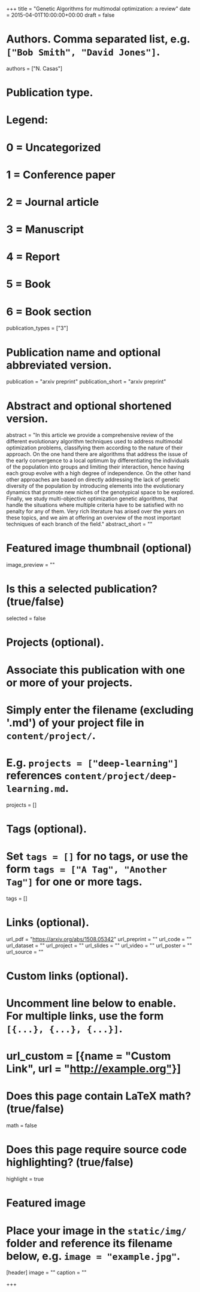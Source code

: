 +++
title = "Genetic Algorithms for multimodal optimization: a review"
date = 2015-04-01T10:00:00+00:00
draft = false

# Authors. Comma separated list, e.g. `["Bob Smith", "David Jones"]`.
authors = ["N. Casas"]

# Publication type.
# Legend:
# 0 = Uncategorized
# 1 = Conference paper
# 2 = Journal article
# 3 = Manuscript
# 4 = Report
# 5 = Book
# 6 = Book section
publication_types = ["3"]

# Publication name and optional abbreviated version.
publication = "arxiv preprint"
publication_short = "arxiv preprint"

# Abstract and optional shortened version.
abstract = "In this article we provide a comprehensive review of the different evolutionary algorithm techniques used to address multimodal optimization problems, classifying them according to the nature of their approach. On the one hand there are algorithms that address the issue of the early convergence to a local optimum by differentiating the individuals of the population into groups and limiting their interaction, hence having each group evolve with a high degree of independence. On the other hand other approaches are based on directly addressing the lack of genetic diversity of the population by introducing elements into the evolutionary dynamics that promote new niches of the genotypical space to be explored. Finally, we study multi-objective optimization genetic algorithms, that handle the situations where multiple criteria have to be satisfied with no penalty for any of them. Very rich literature has arised over the years on these topics, and we aim at offering an overview of the most important techniques of each branch of the field."
abstract_short = ""

# Featured image thumbnail (optional)
image_preview = ""

# Is this a selected publication? (true/false)
selected = false

# Projects (optional).
#   Associate this publication with one or more of your projects.
#   Simply enter the filename (excluding '.md') of your project file in `content/project/`.
#   E.g. `projects = ["deep-learning"]` references `content/project/deep-learning.md`.
projects = []

# Tags (optional).
#   Set `tags = []` for no tags, or use the form `tags = ["A Tag", "Another Tag"]` for one or more tags.
tags = []

# Links (optional).
url_pdf = "https://arxiv.org/abs/1508.05342"
url_preprint = ""
url_code = ""
url_dataset = ""
url_project = ""
url_slides = ""
url_video = ""
url_poster = ""
url_source = ""

# Custom links (optional).
#   Uncomment line below to enable. For multiple links, use the form `[{...}, {...}, {...}]`.
# url_custom = [{name = "Custom Link", url = "http://example.org"}]

# Does this page contain LaTeX math? (true/false)
math = false

# Does this page require source code highlighting? (true/false)
highlight = true

# Featured image
# Place your image in the `static/img/` folder and reference its filename below, e.g. `image = "example.jpg"`.
[header]
image = ""
caption = ""

+++
